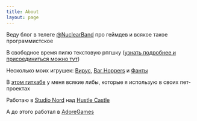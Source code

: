 ```yaml
---
title: About
layout: page
---
```


Веду блог в телеге [@NuclearBand](https://t.me/nuclearband) про геймдев и всякое такое программистское

В свободное время пилю текстовую рпгшку ([узнать подробнее и присоединиться можно тут](https://gamedev.ru/projects/forum/?id=254030))

Несколько моих игрушек: [Вирус](https://play.google.com/store/apps/details?id=godreams.total.board.battles), [Bar Hoppers](https://play.google.com/store/apps/details?id=com.nuclearband.barhoppers) и [Фанты](https://play.google.com/store/apps/details?id=com.NuclearBand.fants)

В [этом гитхабе](https://github.com/nuclearband) у меня всякие либы, которые я использую в своих пет-проектах

Работаю в [Studio Nord](https://my.games/ru/studios/2) над [Hustle Castle](https://hc.my.games/ru/)

А до этого работал в [AdoreGames](https://adoregames.com/)